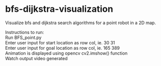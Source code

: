 # bfs-dijkstra-visualization
Visualize bfs and dijkstra search algorithms for a point robot in a 2D map.  
  
Instructions to run:  
Run BFS_point.py  
Enter user input for start location as row col, ie. 30 31  
Enter user input for goal location as row col, ie. 165 389  
Animation is displayed using opencv cv2.imshow() function  
Watch output video generated  
